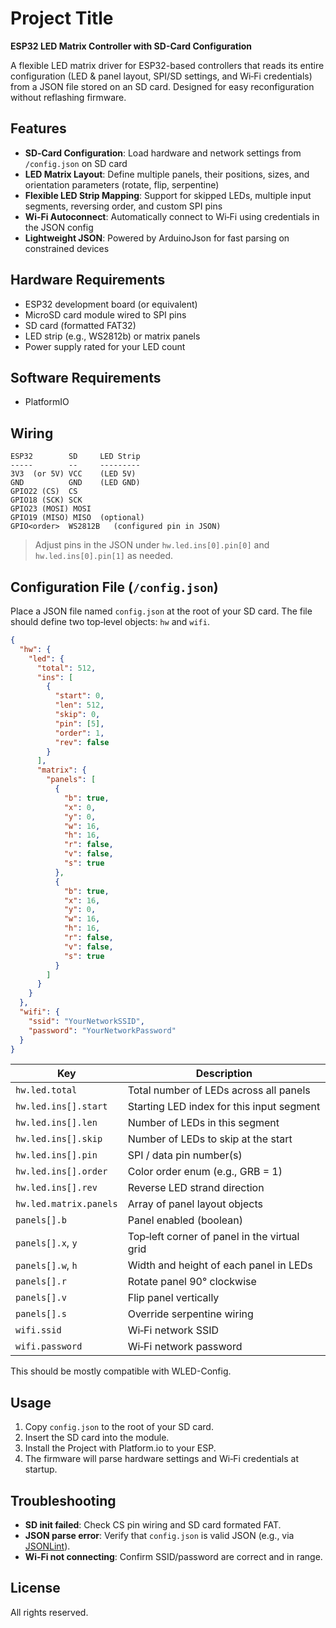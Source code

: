 # Project Title

**ESP32 LED Matrix Controller with SD-Card Configuration**

A flexible LED matrix driver for ESP32-based controllers that reads its entire configuration (LED & panel layout, SPI/SD settings, and Wi‑Fi credentials) from a JSON file stored on an SD card. Designed for easy reconfiguration without reflashing firmware.

## Features

- **SD‑Card Configuration**: Load hardware and network settings from `/config.json` on SD card
- **LED Matrix Layout**: Define multiple panels, their positions, sizes, and orientation parameters (rotate, flip, serpentine)
- **Flexible LED Strip Mapping**: Support for skipped LEDs, multiple input segments, reversing order, and custom SPI pins
- **Wi‑Fi Autoconnect**: Automatically connect to Wi‑Fi using credentials in the JSON config
- **Lightweight JSON**: Powered by ArduinoJson for fast parsing on constrained devices

## Hardware Requirements

- ESP32 development board (or equivalent)
- MicroSD card module wired to SPI pins
- SD card (formatted FAT32)
- LED strip (e.g., WS2812b) or matrix panels
- Power supply rated for your LED count

## Software Requirements

- PlatformIO

## Wiring

```text
ESP32        SD     LED Strip
-----        --     ---------
3V3  (or 5V) VCC    (LED 5V)
GND          GND    (LED GND)
GPIO22 (CS)  CS
GPIO18 (SCK) SCK
GPIO23 (MOSI) MOSI
GPIO19 (MISO) MISO  (optional)
GPIO<order>  WS2812B   (configured pin in JSON)
```

> Adjust pins in the JSON under `hw.led.ins[0].pin[0]` and `hw.led.ins[0].pin[1]` as needed.

## Configuration File (`/config.json`)

Place a JSON file named `config.json` at the root of your SD card. The file should define two top‑level objects: `hw` and `wifi`.

```json
{
  "hw": {
    "led": {
      "total": 512,
      "ins": [
        {
          "start": 0,
          "len": 512,
          "skip": 0,
          "pin": [5],
          "order": 1,
          "rev": false
        }
      ],
      "matrix": {
        "panels": [
          {
            "b": true,
            "x": 0,
            "y": 0,
            "w": 16,
            "h": 16,
            "r": false,
            "v": false,
            "s": true
          },
          {
            "b": true,
            "x": 16,
            "y": 0,
            "w": 16,
            "h": 16,
            "r": false,
            "v": false,
            "s": true
          }
        ]
      }
    }
  },
  "wifi": {
    "ssid": "YourNetworkSSID",
    "password": "YourNetworkPassword"
  }
}
```

| Key                    | Description                                  |
| ---------------------- | -------------------------------------------- |
| `hw.led.total`         | Total number of LEDs across all panels       |
| `hw.led.ins[].start`   | Starting LED index for this input segment    |
| `hw.led.ins[].len`     | Number of LEDs in this segment               |
| `hw.led.ins[].skip`    | Number of LEDs to skip at the start          |
| `hw.led.ins[].pin`     | SPI / data pin number(s)                     |
| `hw.led.ins[].order`   | Color order enum (e.g., GRB = 1)             |
| `hw.led.ins[].rev`     | Reverse LED strand direction                 |
| `hw.led.matrix.panels` | Array of panel layout objects                |
| `panels[].b`           | Panel enabled (boolean)                      |
| `panels[].x`, `y`      | Top‑left corner of panel in the virtual grid |
| `panels[].w`, `h`      | Width and height of each panel in LEDs       |
| `panels[].r`           | Rotate panel 90° clockwise                   |
| `panels[].v`           | Flip panel vertically                        |
| `panels[].s`           | Override serpentine wiring                   |
| `wifi.ssid`            | Wi‑Fi network SSID                           |
| `wifi.password`        | Wi‑Fi network password                       |

This should be mostly compatible with WLED-Config.

## Usage

1. Copy `config.json` to the root of your SD card.
2. Insert the SD card into the module.
3. Install the Project with Platform.io to your ESP.
4. The firmware will parse hardware settings and Wi‑Fi credentials at startup.

## Troubleshooting

- **SD init failed**: Check CS pin wiring and SD card formated FAT.
- **JSON parse error**: Verify that `config.json` is valid JSON (e.g., via [JSONLint](https://jsonlint.com/)).
- **Wi‑Fi not connecting**: Confirm SSID/password are correct and in range.

## License

All rights reserved.&#x20;
